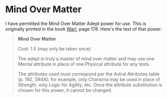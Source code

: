 # Mind Over Matter

I have permitted the Mind Over Matter Adept power for use. This is originally printed in the book [War!], page 178. Here's the text of that power:

> **Mind Over Matter**
> 
> Cost: 1.5 (may only be taken once)
> 
> The adept is truly a master of mind over matter and may use one Mental attribute in place of one Physical attribute for any tests.
> 
> The attributes used must correspond per the Astral Attributes table (p. 192, SR4A); for example, only Charisma may be used in place of Strength, only Logic for Agility, etc. Once the attribute substitution is chosen for this power, it cannot be changed.

[War!]: https://www.drivethrurpg.com/m/product/86596